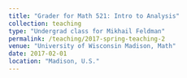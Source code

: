 ```yaml
---
title: "Grader for Math 521: Intro to Analysis"
collection: teaching
type: "Undergrad class for Mikhail Feldman"
permalink: /teaching/2017-spring-teaching-2
venue: "University of Wisconsin Madison, Math"
date: 2017-02-01
location: "Madison, U.S."
---
```



